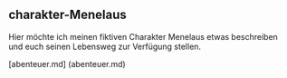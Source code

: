 ## charakter-Menelaus

Hier möchte ich meinen fiktiven Charakter Menelaus etwas beschreiben und euch seinen Lebensweg zur Verfügung stellen.

[abenteuer.md] (abenteuer.md)
